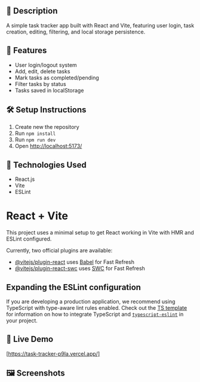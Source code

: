 
## 📖 Description
A simple task tracker app built with React and Vite, featuring user login, task creation, editing, filtering, and local storage persistence.

## 🚀 Features
- User login/logout system
- Add, edit, delete tasks
- Mark tasks as completed/pending
- Filter tasks by status
- Tasks saved in localStorage

## 🛠 Setup Instructions
1. Create new the repository
2. Run `npm install`
3. Run `npm run dev`
4. Open [http://localhost:5173/](http://localhost:5173/)

## 🧰 Technologies Used
- React.js
- Vite
- ESLint


# React + Vite

This project uses a minimal setup to get React working in Vite with HMR and ESLint configured.

Currently, two official plugins are available:

- [@vitejs/plugin-react](https://github.com/vitejs/vite-plugin-react/blob/main/packages/plugin-react) uses [Babel](https://babeljs.io/) for Fast Refresh
- [@vitejs/plugin-react-swc](https://github.com/vitejs/vite-plugin-react/blob/main/packages/plugin-react-swc) uses [SWC](https://swc.rs/) for Fast Refresh

## Expanding the ESLint configuration

If you are developing a production application, we recommend using TypeScript with type-aware lint rules enabled. Check out the [TS template](https://github.com/vitejs/vite/tree/main/packages/create-vite/template-react-ts) for information on how to integrate TypeScript and [`typescript-eslint`](https://typescript-eslint.io) in your project.

## 🔗 Live Demo
[https://task-tracker-p9la.vercel.app/]

## 🖼 Screenshots


